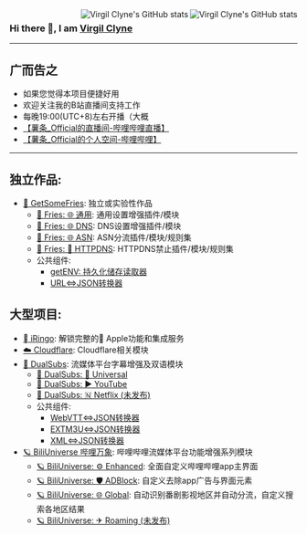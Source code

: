 <a href="https://github.com/VirgilClyne#gh-light-mode-only">
  <img src="https://github-readme-stats.vercel.app/api?username=VirgilClyne&show_icons=true&hide_border=true&icon_color=586069&title_color=60696f&include_all_commits=true&hide_title=true" align="right" alt="Virgil Clyne's GitHub stats" />
</a>

<a href="https://github.com/VirgilClyne#gh-dark-mode-only">
  <img src="https://github-readme-stats.vercel.app/api?username=VirgilClyne&show_icons=true&hide_border=true&icon_color=60696f&title_color=8d939d&include_all_commits=true&hide_title=true&bg_color=21262d&text_color=8d939d" align="right" alt="Virgil Clyne's GitHub stats" />
</a>

### Hi there 👋, I am [Virgil Clyne](https://github.com/VirgilClyne)

---
## 广而告之
  * 如果您觉得本项目便捷好用
  * 欢迎关注我的B站直播间支持工作
  * 每晚19:00(UTC+8)左右开播（大概
  * [【薯条_Official的直播间-哔哩哔哩直播】](https://b23.tv/1LeNwhE)
  * [【薯条_Official的个人空间-哔哩哔哩】](https://b23.tv/Z6GIBAE)

---
## 独立作品:
* [🍟 GetSomeFries](https://github.com/VirgilClyne/GetSomeFries): 独立或实验性作品
  * [🍟 Fries: 🌐 通用](https://github.com/VirgilClyne/GetSomeFries/wiki/🌐-通用): 通用设置增强插件/模块
  * [🍟 Fries: 🌐 DNS](https://github.com/VirgilClyne/GetSomeFries/wiki/🌐-DNS): DNS设置增强插件/模块
  * [🍟 Fries: 🌐 ASN](https://github.com/VirgilClyne/GetSomeFries/wiki/🌐-ASN): ASN分流插件/模块/规则集
  * [🍟 Fries: 🚫 HTTPDNS](https://github.com/VirgilClyne/GetSomeFries/wiki/🚫-HTTPDNS): HTTPDNS禁止插件/模块/规则集
  * 公共组件:
    * [getENV: 持久化储存读取器](https://github.com/VirgilClyne/GetSomeFries/tree/main/function/getENV)
    * [URL<=>JSON转换器](https://github.com/VirgilClyne/GetSomeFries/tree/main/function/URL)
## 大型项目:
* [ iRingo](https://github.com/VirgilClyne/iRingo): 解锁完整的 Apple功能和集成服务
* [☁️ Cloudflare](https://github.com/VirgilClyne/Cloudflare): Cloudflare相关模块
* [🍿️ DualSubs](https://github.com/DualSubs): 流媒体平台字幕增强及双语模块
  * [🍿️ DualSubs: 🎦 Universal](https://github.com/DualSubs/Universal/wiki/🍿-DualSubs:-🎦-Universal)
  * [🍿 DualSubs: ▶ YouTube](https://github.com/DualSubs/YouTube/wiki/🍿-DualSubs:-▶-YouTube)
  * [🍿 DualSubs: 🇳 Netflix (未发布)](https://github.com/DualSubs/Netflix/wiki/🍿-DualSubs:-🇳-Netflix)
  * 公共组件:
    * [WebVTT<=>JSON转换器](https://github.com/DualSubs/WebVTT)
    * [EXTM3U<=>JSON转换器](https://github.com/DualSubs/EXTM3U)
    * [XML<=>JSON转换器](https://github.com/DualSubs/XML)
* [🪐 BiliUniverse 哔哩万象](https://github.com/BiliUniverse): 哔哩哔哩流媒体平台功能增强系列模块
  * [🪐 BiliUniverse: ⚙ Enhanced](https://github.com/BiliUniverse/Universe/wiki/⚙-Enhanced): 全面自定义哔哩哔哩app主界面
  * [🪐 BiliUniverse: 🛡️ ADBlock](https://github.com/BiliUniverse/Universe/wiki/🛡-ADBlock): 自定义去除app广告与界面元素
  * [🪐 BiliUniverse: 🌐 Global](https://github.com/BiliUniverse/Universe/wiki/🌐-Global): 自动识别番剧影视地区并自动分流，自定义搜索各地区结果
  * [🪐 BiliUniverse: ✈ Roaming (未发布)](https://github.com/BiliUniverse/Universe/wiki/✈-Roaming)
<!--
**VirgilClyne/VirgilClyne** is a ✨ _special_ ✨ repository because its `README.md` (this file) appears on your GitHub profile.

Here are some ideas to get you started:

- 🔭 I’m currently working on ...
- 🌱 I’m currently learning ...
- 👯 I’m looking to collaborate on ...
- 🤔 I’m looking for help with ...
- 💬 Ask me about ...
- 📫 How to reach me: ...
- 😄 Pronouns: ...
- ⚡ Fun fact: ...

https://github.githubassets.com/images/mona-whisper.gif
[![Virgil Clyne's GitHub stats](https://github-readme-stats.vercel.app/api?username=VirgilClyne&show_icons=true)](https://github.com/anuraghazra/github-readme-stats)
[![Top Langs](https://github-readme-stats.vercel.app/api/top-langs/?username=VirgilClyne&layout=compact)](https://github.com/anuraghazra/github-readme-stats)
[![iRingo](https://github-readme-stats.vercel.app/api/pin/?username=VirgilClyne&repo=iRingo)](https://github.com/VirgilClyne/iRingo)
[![iRingo](https://github-readme-stats.vercel.app/api/pin/?username=VirgilClyne&repo=GetSomeFries)](https://github.com/VirgilClyne/GetSomeFries)
-->
